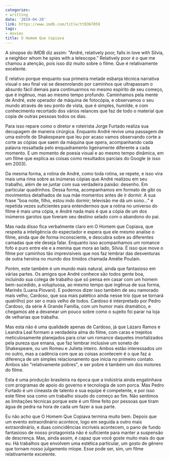 ```yaml
---
categories:
- writting
date: '2019-04-20'
link: https://www.imdb.com/title/tt0367859
tags:
- movies
title: O Homem Que Copiava
---
```


A sinopse do IMDB diz assim: "André, relatively poor, falls in love with Silvia, a neighbor whom he spies with a telescope." Relatively poor é o que me chamou a atenção, pois isso diz muito sobre o filme. Que é relativamente excelente.

É relativo porque enquanto sua primeira metade esbanja técnica narrativa visual o seu final vai se desenrolando por caminhos que ultrapassam o absurdo fácil demais para continuarmos no mesmo espírito de seu começo, que é ingênuo, mas ao mesmo tempo profundo. Caminhamos pela mente de André, este operador de máquina de fotocópia, e observamos o seu mundo através de seu ponto de vista, que é simples, humilde, e com conhecimento recortado dos vários relances que faz de todo o material que copia de outras pessoas todos os dias.

Para isso repare como o diretor e roteirista Jorge Furtado realiza sua decupagem de maneira cirúrgica. Enquanto André revive uma passagem de uma estrofe de Shakespeare que leu por acaso vamos observando corte a corte as cópias que saem da máquina que opera, acompanhando cada palavra ressaltada pelo enquadramento ligeiramente diferente a cada momento. E um momento de poesia visual e ao mesmo tempo dinâmica, em um filme que explica as coisas como resultados parciais do Google (e isso em 2003).

Da mesma forma, a rotina de André, como toda rotina, se repete, e isso vira mais uma rima sobre as inúmeras cópias que André realizou em seu trabalho, além de se juntar com sua verdadeira paixão: desenho. Em particular quadrinhos. Dessa forma, acompanhamos em formato de gibi os movimentos detalhados de sua mãe momentos antes de ir dormir. A sua frase "boa noite, filho, estou indo dormir; televisão me dá um sono..." é repetida vezes suficientes para entendermos que a rotina no universo do filme é mais uma cópia, e André nada mais é que a cópia de um dos inúmeros garotos que tiveram seu destino selado com o abandono do pai.

Mas nada disso fica verbalmente claro em O Homem que Copiava, que respeita a inteligência do espectador e espera que ele mesmo analise o filme, ainda que de forma inconsciente, e descubra sobre as diferentes camadas que ele deseja falar. Enquanto isso acompanhamos um romance fofo e puro entre ele e a menina que mora ao lado, Sílvia. É isso que move o filme por caminhos tão imprevisíveis que nos faz lembrar das desventuras de outra heroína no mundo dos tímidos chamada Amélie Poulain.

Porém, este também é um mundo mais natural, ainda que fantasioso em várias partes. Os amigos que André conhece são todos gente boa, incluindo sua colega de trabalho que só pensa em casar com um homem bem-sucedido, a voluptuosa, ao mesmo tempo que ingênua de sua forma, Marinês (Luana Piovani). E podemos dizer isso também de seu namorado mais velho, Cardoso, que soa mais patético ainda nesse trio (que se tornará quatrilho) por ser o mais velho de todos. Cardoso é interpretado por Pedro Cardoso, da série A Grande Família, com um humor mais dramático, e chegamos até a devanear um pouco sobre como o sujeito foi parar na loja de velharias que trabalha.

Mas esta não é uma qualidade apenas de Cardoso, já que Lázaro Ramos e Leandra Leal formam a verdadeira alma do filme, com caras e trejeitos meticulosamente planejados para criar um romance daqueles imortalizados pela pureza que emana, que faz lembrar inclusive um soneto de Shakespeare, ou um Romeu e Julieta inteiro. Ambos estão interessados um no outro, mas a cadência com que as coisas acontecem é o que faz a diferença de um simples relacionamento que inicia no primeiro contato. Ambos são "relativamente pobres", e ser pobre é também um dos motores do filme.

Esta é uma produção brasileira na época que a indústria ainda engatinhava com programas de apoio do governo e tecnologia de som porca. Mas Pedro Furtado é um cineasta de talento e sua equipe é competente, e por isso este filme soa como um trabalho sisudo do começo ao fim. Não sentimos as limitações técnicas porque este é um filme feito por pessoas que tiram água de pedra na hora de cada um fazer a sua parte.

Eu não acho que O Homem Que Copiava termina muito bem. Depois que um evento extraordinário acontece, logo em seguida a outro mais extraordinário, e duas coincidências incríveis acontecem, o pano de fundo fantasioso de nosso protagonista não é suficiente para manter a suspensão de descrença. Mas, ainda assim, é capaz que você goste muito mais do que eu. Há trabalhos que envolvem uma estética particular, um gosto de gênero que tornam nosso julgamento míope. Esse pode ser, sim, um filme relativamente excelente.

